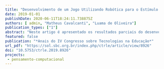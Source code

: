 ```yaml
---
title: "Desenvolvimento de um Jogo Utilizando Robótica para o Estímulo do Pensamento Computacional"
date: 2019-01-01
publishDate: 2020-06-11T18:24:11.738875Z
authors: [ admin, "Matheus Cavalcanti", "Luama de Oliveira"]
publication_types: ["1"]
abstract: "Neste artigo é apresentado os resultados parciais do desenvolvimento de um jogo que utiliza robótica para estimular o pensamento computacional entre crianças dos 3 aos 5 anos do ensino fundamental. O intuito do jogo é estimular o pensamento computacional nessa faixa etária, fazendo com que as crianças desenvolvam essa habilidade que é fundamental para as atuais e futuras gerações. Para realizar as missões do jogo, os jogadores necessitam pré-definir os movimentos (programa) que o robô precisa realizar para alcançar o objetivo solicitado. Na sua fase inicial, o jogo foi desenvolvido em Scratch e será, posteriormente, desenvolvido no ambiente de prototipação Arduino."
featured: false
publication: "*Anais do IV Congresso sobre Tecnologias na Educação*"
url_pdf: "https://sol.sbc.org.br/index.php/ctrle/article/view/8926"
doi: "10.5753/ctrle.2019.8926"
projects:
 - pensamento-computacional
---
```


